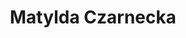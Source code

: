 ---
layout: post
title: Matylda Czarnecka
school: NYU
major: Major?
image: https://static.squarespace.com/static/50354720c4aa2d2d3150d3d8/t/503657a084ae416826d264a8/1345738658585/?format=300w
position: ??
positionURL: http://www.techatnyu.org/position
now: Love Your Layover
nowURL: http://www.google.com
twitter: 
email: t@NYU email?
graduate: 2014
weight: 11
---